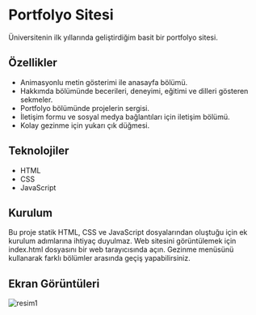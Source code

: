 
# Portfolyo Sitesi

Üniversitenin ilk yıllarında geliştirdiğim basit bir portfolyo sitesi. 

## Özellikler
+ Animasyonlu metin gösterimi ile anasayfa bölümü.
+ Hakkımda bölümünde becerileri, deneyimi, eğitimi ve dilleri gösteren sekmeler.
+ Portfolyo bölümünde projelerin sergisi.
+ İletişim formu ve sosyal medya bağlantıları için iletişim bölümü.
+ Kolay gezinme için yukarı çık düğmesi.


## Teknolojiler
    
* HTML
* CSS
* JavaScript

## Kurulum 

Bu proje statik HTML, CSS ve JavaScript dosyalarından oluştuğu için ek kurulum adımlarına ihtiyaç duyulmaz.
Web sitesini görüntülemek için index.html dosyasını bir web tarayıcısında açın. Gezinme menüsünü kullanarak farklı bölümler arasında geçiş yapabilirsiniz.





## Ekran Görüntüleri
![resim1](https://github.com/kagantemizkan/portfolio-site/assets/46727689/52aabaf2-4a6f-4260-aab2-735ac9bcad61)


  
